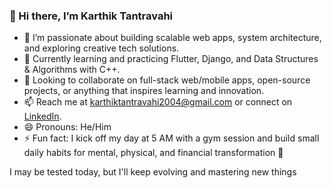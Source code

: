 ### 👋 Hi there, I’m Karthik Tantravahi

- 👀 I’m passionate about building scalable web apps, system architecture, and exploring creative tech solutions.
- 🌱 Currently learning and practicing Flutter, Django, and Data Structures & Algorithms with C++.
- 💞️ Looking to collaborate on full-stack web/mobile apps, open-source projects, or anything that inspires learning and innovation.
- 📫 Reach me at karthiktantravahi2004@gmail.com or connect on [LinkedIn](https://www.linkedin.com/in/karthiktantravahi).
- 😄 Pronouns: He/Him
- ⚡ Fun fact: I kick off my day at 5 AM with a gym session and build small daily habits for mental, physical, and financial transformation 🚀



I may be tested today, but I'll keep evolving and mastering new things


<!---
karthiktantravahi2004/karthiktantravahi2004 is a ✨ special ✨ repository because its `README.md` (this file) appears on your GitHub profile.
You can click the Preview link to take a look at your changes.
--->
